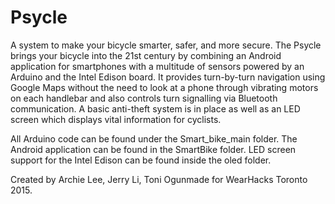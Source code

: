 # Psycle

A system to make your bicycle smarter, safer, and more secure. The Psycle brings your bicycle into the 21st century
by combining an Android application for smartphones with a multitude of sensors powered by an Arduino and the Intel
Edison board. It provides turn-by-turn navigation using Google Maps without the need to look at a phone through
vibrating motors on each handlebar and also controls turn signalling via Bluetooth communication. A basic anti-theft system is in place as well as an LED screen which displays vital information for cyclists.

All Arduino code can be found under the Smart_bike_main folder. The Android application can be found in the SmartBike
folder. LED screen support for the Intel Edison can be found inside the oled folder.

Created by Archie Lee, Jerry Li, Toni Ogunmade for WearHacks Toronto 2015.
